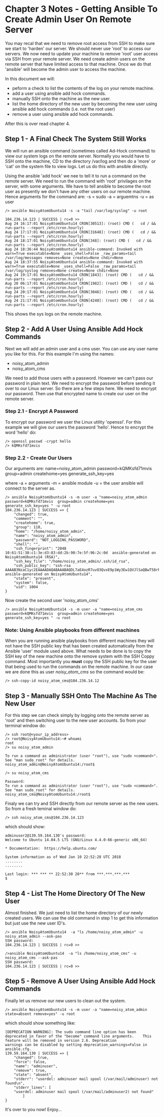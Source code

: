 # Chapter 3 Notes - Getting Ansible To Create Admin User On Remote Server

You may recal that we need to remove root access from SSH to make sure we start to 'harden' our server. We should never use 'root' to
access our servers. We now need to update your machine to remove 'root' user access via SSH from your remote server. We need create
admin users on the remote server that have limited access to that machine. Once we do that 'ansible' will become the admin user to
access the machine.

In this document we will:
* peform a check to list the contents of the log on your remote machine.
* add a user using ansible add hock commands.
* manually SSH onto the machine as the new user.
* list the home directory of the new user by becoming the new user using ansible add hock commands (i.e. not the root user)
* remove a user using ansible add hock commands.

After this is over read chapter 4.


## Step 1 - A Final Check The System Still Works

We will run an ansible command (sometimes called Ad-Hock command) to view our system logs on the remote server. Normally you would have
to SSH onto the machine, CD to the directory /var/log and then do a 'more' or 'cat' on the system file to view logs. Let us do this with 
ansible directly.

Using the ansible 'add hock' we nee to tell it to run a command on the remote server. We need to run the command with 'root' privilages
on the server, with some arguments. We have to tell ansible to become the root user as presently we don't have any other users on our
remote machine. Hence arguments for the command are:
	-s = sudo
	-a = arguemtns
	-u = as user

	/> ansible NoisyAtomUbuntu14 -s -a "tail /var/log/syslog" -u root
	
	104.236.14.123 | SUCCESS | rc=0 >>
	Aug 24 16:17:01 NoisyAtomUbuntu14 CRON[30513]: (root) CMD (   cd / && run-parts --report /etc/cron.hourly)
	Aug 24 17:17:01 NoisyAtomUbuntu14 CRON[31648]: (root) CMD (   cd / && run-parts --report /etc/cron.hourly)
	Aug 24 18:17:01 NoisyAtomUbuntu14 CRON[348]: (root) CMD (   cd / && run-parts --report /etc/cron.hourly)
	Aug 24 18:36:44 NoisyAtomUbuntu14 ansible-command: Invoked with warn=True executable=None _uses_shell=False _raw_params=tail /var/log/messages removes=None creates=None chdir=None
	Aug 24 18:37:55 NoisyAtomUbuntu14 ansible-command: Invoked with warn=True executable=None _uses_shell=False _raw_params=tail /var/log/syslog removes=None creates=None chdir=None
	Aug 24 19:17:01 NoisyAtomUbuntu14 CRON[1843]: (root) CMD (   cd / && run-parts --report /etc/cron.hourly)
	Aug 20 06:17:01 NoisyAtomUbuntu14 CRON[1982]: (root) CMD (   cd / && run-parts --report /etc/cron.hourly)
	Aug 24 20:17:01 NoisyAtomUbuntu14 CRON[3046]: (root) CMD (   cd / && run-parts --report /etc/cron.hourly)
	Aug 24 21:17:01 NoisyAtomUbuntu14 CRON[4240]: (root) CMD (   cd / && run-parts --report /etc/cron.hourly)
	
	
This shows the sys logs on the remote machine.


## Step 2 - Add A User Using Ansible Add Hock Commands

Next we will add an admin user and a cms user. You can use any user name you like for this. For this example I'm using the names:
* noisy_atom_admin
* noisy_atom_cms

We need to add those users with a password. However we can't pass our password in plain text. We need to encrypt the password before
sending it over to our Linux server. So there are a few steps here. We need to encrypt our password. Then use that encrypted name to 
create our user on the remote server.

### Step 2.1 - Encrypt A Password

To encrypt our password we user the Linux utility 'openssl'. For this example we will give our users the password 'hello'. Hence to
encrypt the word 'hello' do:

	/> openssl passwd -crypt hello
	/> kQMKsfd71mvis
	
### Step 2.2 - Create Our Users

Our arguments are:
name=noisy_atom_admin
password=kQMKsfd71mvis
group=admin
createhome=yes
generate_ssh_key=yes

where	-a = arguments
		-m = ansible module
		-u = the user ansible will connect to the server as.

	/> ansible NoisyAtomUbuntu14 -s -m user -a "name=noisy_atom_admin password=kQMKsfd71mvis  group=admin createhome=yes generate_ssh_key=yes " -u root
	104.236.14.123 | SUCCESS => {
		"changed": true, 
		"comment": "", 
		"createhome": true, 
		"group": 110, 
		"home": "/home/noisy_atom_admin", 
		"name": "noisy_atom_admin", 
		"password": "NOT_LOGGING_PASSWORD", 
		"shell": "", 
		"ssh_fingerprint": "2048 10:61:51:38:c1:3e:d3:83:dd:2b:90:7e:5f:96:2c:0d  ansible-generated on NoisyAtomUbuntu14 (RSA)", 
		"ssh_key_file": "/home/noisy_atom_admin/.ssh/id_rsa", 
		"ssh_public_key": "ssh-rsa AAAAB3NzaC1yc2EAAAADAQABAAABAQDL7aE4ozR7uvO3QvxE9p1Wy3Ew1QVJlSaQBwT58rhQ2xsK2HrT9/OnOEAyDoE1/dmAOE8cLNV8kkhYfhqAIzZbboagz390kosbnOYYZ5h8FnjDM/7l3dMHc3fXk1A43+RvB0Xd+BmgYSEh4rbtMVeiW6jZTLtWPRJd0p4KaQxgPg9KOzMGWQg8PHanmBCGcVQy5r9xeMw45D52HAHp/8rQ6+f54bZMGWuiNxUFjWpe/K2+dfR+BSWxvEP1Ya43m/L6a4qsh1/lfx0QnlL61LgrnlCfEQWsrutRvH8kjInhrC3lBpytGqu2yeOBh7fZgWir5cMqHvBpKU0h5x4KVWiv ansible-generated on NoisyAtomUbuntu14", 
		"state": "present", 
		"system": false, 
		"uid": 1004
	}


Now create the second user 'noisy_atom_cms'


	/> ansible NoisyAtomUbuntu14 -s -m user -a "name=noisy_atom_cms password=kQMKsfd71mvis  group=admin createhome=yes generate_ssh_key=yes " -u root

### Note: Using Ansible playbooks from different machines

When you are running ansible playbooks from different machines they will not have the SSH public key that has been created automatically from the Ansible 'user' module used above. What needs to be done is to copy the SSH key of the new machine onto the remove system with the SSH Coppy command. Most importantly you **must** copy the SSH public key for the user that being used to run the commands on the remote machine. In our case we are done this as user *noisy_atom_cms* so the command would be:

	/> ssh-copy-id noisy_atom_cms@104.236.14.12


## Step 3 - Manually SSH Onto The Machine As The New User

For this step we can check simply by logging onto the remote server as 'root' and then switching user to the new user accounts.
So from your terminal window do:

	/> ssh root@<your_ip_address>
	/> root@NoisyAtomUbuntu14:~# whoami
	root
	/> su noisy_atom_admin
	
	To run a command as administrator (user "root"), use "sudo <command>".
	See "man sudo_root" for details.
	noisy_atom_admin@NoisyAtomUbuntu14:/root$
	
	/> su noisy_atom_cms

	Password: 
	To run a command as administrator (user "root"), use "sudo <command>".
	See "man sudo_root" for details.
	noisy_atom_cms@NoisyAtomUbuntu14:/root$	
	
Finaly we can try and SSH directly from our remote server as the new users. So from a fresh teminal window do:

	/> ssh noisy_atom_cms@104.236.14.123
	
which should show:
	
	adminuser2@139.59.164.130's password: 
	Welcome to Ubuntu 14.04.5 LTS (GNU/Linux 4.4.0-66-generic x86_64)

 	* Documentation:  https://help.ubuntu.com/

  	System information as of Wed Jan 10 22:52:28 UTC 2018
	........
	........
	
	Last login: *** *** ** 22:52:30 20** from ***.***.***.***
	$


## Step 4 - List The Home Directory Of The New User

Almost finished. We just need to list the home directory of our newly created users. We can use the old command in step 1 to get this 
information but just use the new user ID's.

	/> ansible NoisyAtomUbuntu14  -a "ls /home/noisy_atom_admin" -u noisy_atom_admin --ask-pas
	SSH password: 
	104.236.14.123 | SUCCESS | rc=0 >>

	/>ansible NoisyAtomUbuntu14  -a "ls /home/noisy_atom_cms" -u noisy_atom_cms --ask-pas
	SSH password: 
	104.236.14.123 | SUCCESS | rc=0 >>



## Step 5 -  Remove A User Using Ansible Add Hock Commands

Finally let us remove our new users to clean out the system.

	/> ansible NoisyAtomUbuntu14 -s -m user -a "name=noisy_atom_admin state=absent remove=yes" -u root

which should show something like:

	[DEPRECATION WARNING]: The sudo command line option has been deprecated in favor of the "become" command line arguments. 	This feature will be removed in version 2.6. Deprecation
 	warnings can be disabled by setting deprecation_warnings=False in ansible.cfg.
	139.59.164.130 | SUCCESS => {
    	"changed": true, 
    	"force": false, 
    	"name": "adminuser", 
    	"remove": true, 
    	"state": "absent", 
    	"stderr": "userdel: adminuser mail spool (/var/mail/adminuser) not found\n", 
    	"stderr_lines": [
        "userdel: adminuser mail spool (/var/mail/adminuser2) not found"
    		]
	}

It's over to you now! Enjoy...
